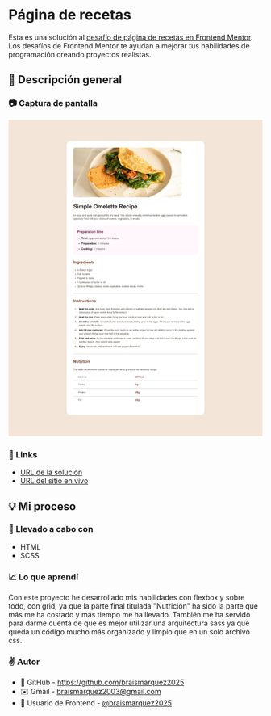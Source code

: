 # Página de recetas

Esta es una solución al [desafío de página de recetas en Frontend Mentor](https://www.frontendmentor.io/challenges/recipe-page-KiTsR8QQKm). Los desafíos de Frontend Mentor te ayudan a mejorar tus habilidades de programación creando proyectos realistas.


## 🔎 Descripción general

### 📷 Captura de pantalla
![](./assets/images/Frontend-Mentor-Recipe-page-04-20-2025_09_22_PM.png)


### 🔗 Links
- [URL de la solución](https://www.frontendmentor.io/solutions/pgina-de-recetas-que-utiliza-html-y-css-DC34hcutYL)
- [URL del sitio en vivo](https://braismarquez2025.github.io/recipe-page-main/)


## 💡 Mi proceso

### 🔧 Llevado a cabo con

- HTML
- SCSS


### 📈 Lo que aprendí
Con este proyecto he desarrollado mis habilidades con flexbox y sobre todo, con grid, ya que la parte final titulada "Nutrición" ha sido la parte que más me ha costado y más tiempo me ha llevado. También me ha servido para darme cuenta de que es mejor utilizar una arquitectura sass ya que queda un código mucho más organizado y limpio que en un solo archivo css.


### ✌️ Autor 
- 💼 GitHub - https://github.com/braismarquez2025
- ✉️ Gmail - braismarquez2003@gmail.com
- 👤 Usuario de Frontend - [@braismarquez2025](https://www.frontendmentor.io/profile/braismarquez2025)

